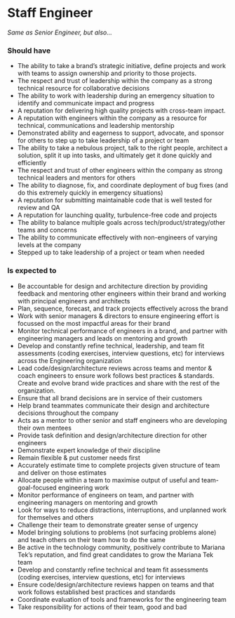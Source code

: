 Staff Engineer
==============

*Same as Senior Engineer, but also...*

### Should have

* The ability to take a brand’s strategic initiative, define projects and work with teams to assign ownership and priority to those projects.
* The respect and trust of leadership within the company as a strong technical resource for collaborative decisions
* The ability to work with leadership during an emergency situation to identify and communicate impact and progress
* A reputation for delivering high quality projects with cross-team impact.
* A reputation with engineers within the company as a resource for technical, communications and leadership mentorship
* Demonstrated ability and eagerness to support, advocate, and sponsor for others to step up to take leadership of a project or team
* The ability to take a nebulous project, talk to the right people, architect a solution, split it up into tasks, and ultimately get it done quickly and efficiently
* The respect and trust of other engineers within the company as strong technical leaders and mentors for others
* The ability to diagnose, fix, and coordinate deployment of bug fixes (and do this extremely quickly in emergency situations)
* A reputation for submitting maintainable code that is well tested for review and QA
* A reputation for launching quality, turbulence-free code and projects
* The ability to balance multiple goals across tech/product/strategy/other teams and concerns
* The ability to communicate effectively with non-engineers of varying levels at the company
* Stepped up to take leadership of a project or team when needed

### Is expected to

* Be accountable for design and architecture direction by providing feedback and mentoring other engineers within their brand and working with principal engineers and architects
* Plan, sequence, forecast, and track projects effectively across the brand
* Work with senior managers & directors to ensure engineering effort is focussed on the most impactful areas for their brand
* Monitor technical performance of engineers in a brand, and partner with engineering managers and leads on mentoring and growth
* Develop and constantly refine technical, leadership, and team fit assessments (coding exercises, interview questions, etc) for interviews across the Engineering organization
* Lead code/design/architecture reviews across teams and mentor & coach engineers to ensure work follows best practices & standards. Create and evolve brand wide practices and share with the rest of the organization.
* Ensure that all brand decisions are in service of their customers
* Help brand teammates communicate their design and architecture decisions throughout the company
* Acts as a mentor to other senior and staff engineers who are developing their own mentees
* Provide task definition and design/architecture direction for other engineers
* Demonstrate expert knowledge of their discipline
* Remain flexible & put customer needs first 
* Accurately estimate time to complete projects given structure of team and deliver on those estimates
* Allocate people within a team to maximise output of useful and team-goal-focused engineering work
* Monitor performance of engineers on team, and partner with engineering managers on mentoring and growth
* Look for ways to reduce distractions, interruptions, and unplanned work for themselves and others 
* Challenge their team to demonstrate greater sense of urgency
* Model bringing solutions to problems (not surfacing problems alone) and teach others on their team how to do the same
* Be active in the technology community, positively contribute to Mariana Tek’s reputation, and find great candidates to grow the Mariana Tek team
* Develop and constantly refine technical and team fit assessments (coding exercises, interview questions, etc) for interviews
* Ensure code/design/architecture reviews happen on teams and that work follows established best practices and standards
* Coordinate evaluation of tools and frameworks for the engineering team
* Take responsibility for actions of their team, good and bad

